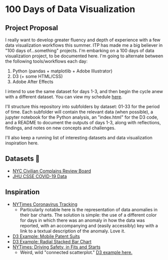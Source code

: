 # 100 Days of Data Visualization

## Project Proposal

I really want to develop greater fluency and depth of experience with a few data visualization workflows this summer. ITP has made me a big believer in "100 days of...something" projects. I'm embarking on a 100 days of data visualization project, to be documented here. I'm going to alternate between the following tools/workflows each day: 

1. Python (pandas + matplotlib + Adobe Illustrator)
2. D3 (+ some HTML/CSS)
3. Adobe After Effects

I intend to use the same dataset for days 1-3, and then begin the cycle anew with a different dataset. You can view my schedule [here](https://docs.google.com/spreadsheets/d/1YTw-UVBnVyEzsG05MljrP3pxRlMXEPCZn47lU6FyDyY/edit?usp=sharing).

I'll structure this repository into subfolders by dataset: 01-33 for the period of time. Each subfolder will contain the relevant data (when possible), a jupyter notebook for the Python analysis, an "index.html" for the D3 code, and a README to document the outputs of days 1-3, along with reflections, findings, and notes on new concepts and challenges. 

I'll also keep a running list of interesting datasets and data visualization inspiration here. 

## Datasets 👀

+ [NYC Civilian Complains Review Board](https://data.cityofnewyork.us/Public-Safety/Civilian-Complaint-Review-Board-CCRB-Allegations-C/xyq2-jjkn)
+ [JHU CSSE COVID-19 Data](https://github.com/CSSEGISandData/COVID-19)

## Inspiration

+ [NYTimes Coronavirus Tracking](https://www.nytimes.com/interactive/2020/us/coronavirus-us-cases.html)
    + Particularly notable here is the representation of data anomalies in their bar charts. The solution is simple: the use of a different color for days in which there was an anomaly in how the data was reported, with an accompanying and (easily accessibly) key with a link to a textual description of the anomaly. Love it. 
+ [D3 Example: Mobile Patent Suits](https://observablehq.com/@d3/mobile-patent-suits)
+ [D3 Example: Radial Stacked Bar Chart](https://observablehq.com/@d3/radial-stacked-bar-chart)
+ [NYTimes: Driving Safety, in Fits and Starts](https://archive.nytimes.com/www.nytimes.com/interactive/2012/09/17/science/driving-safety-in-fits-and-starts.html)
    + Weird, wild "connected scatterplot." [D3 example here.](https://observablehq.com/@d3/connected-scatterplot)